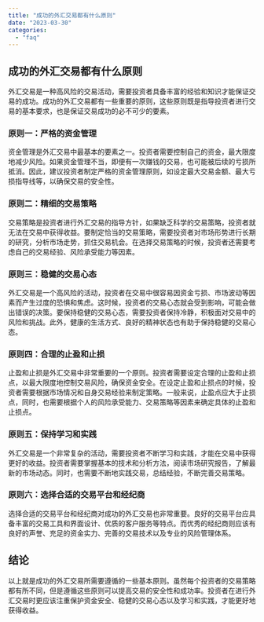 ```yaml
---
title: "成功的外汇交易都有什么原则"
date: "2023-03-30"
categories: 
  - "faq"
---
```


## 成功的外汇交易都有什么原则

外汇交易是一种高风险的交易活动，需要投资者具备丰富的经验和知识才能保证交易的成功。成功的外汇交易都有一些重要的原则，这些原则既是指导投资者进行交易的基本要求，也是保证交易成功的必不可少的要素。

### 原则一：严格的资金管理

资金管理是外汇交易中最基本的要素之一。投资者需要控制自己的资金，最大限度地减少风险。如果资金管理不当，即便有一次赚钱的交易，也可能被后续的亏损所抵消。因此，建议投资者制定严格的资金管理原则，如设定最大交易金额、最大亏损指导线等，以确保交易的安全性。

### 原则二：精细的交易策略

交易策略是投资者进行外汇交易的指导方针，如果缺乏科学的交易策略，投资者就无法在交易中获得收益。要制定恰当的交易策略，需要投资者对市场形势进行长期的研究，分析市场走势，抓住交易机会。在选择交易策略的时候，投资者还需要考虑自己的交易经验、风险承受能力等因素。

### 原则三：稳健的交易心态

外汇交易是一个高风险的活动，投资者在交易中很容易因资金亏损、市场波动等因素而产生过度的恐惧和焦虑。这时候，投资者的交易心态就会受到影响，可能会做出错误的决策。要保持稳健的交易心态，需要投资者保持冷静，积极面对交易中的风险和挑战。此外，健康的生活方式、良好的精神状态也有助于保持稳健的交易心态。

### 原则四：合理的止盈和止损

止盈和止损是外汇交易中非常重要的一个原则。投资者需要设定合理的止盈和止损点，以最大限度地控制交易风险，确保资金安全。在设定止盈和止损点的时候，投资者需要根据市场情况和自身交易经验来制定策略。一般来说，止盈点应大于止损点，同时，也需要根据个人的风险承受能力、交易策略等因素来确定具体的止盈和止损点。

### 原则五：保持学习和实践

外汇交易是一个非常复杂的活动，需要投资者不断学习和实践，才能在交易中获得更好的收益。投资者需要掌握基本的技术和分析方法，阅读市场研究报告，了解最新的市场动态。同时，也需要不断地实践交易，总结经验，不断完善交易策略。

### 原则六：选择合适的交易平台和经纪商

选择合适的交易平台和经纪商对成功的外汇交易也非常重要。良好的交易平台应具备丰富的交易工具和界面设计、优质的客户服务等特点。而优秀的经纪商则应该有良好的声誉、充足的资金实力、完善的交易技术以及专业的风险管理体系。

## 结论

以上就是成功的外汇交易所需要遵循的一些基本原则。虽然每个投资者的交易策略都有所不同，但是遵循这些原则可以提高交易的安全性和成功率。投资者在进行外汇交易时更应该注重保护资金安全、稳健的交易心态以及学习和实践，才能更好地获得收益。

